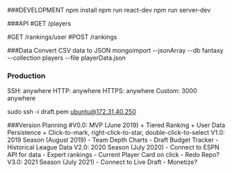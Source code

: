 ###DEVELOPMENT
npm install
npm run react-dev
npm run server-dev

###API
#GET
/players

#GET
/rankings/user
#POST
/rankings

###Data
Convert CSV data to JSON
mongoimport --jsonArray --db fantasy --collection players --file playerData.json

### Production
SSH: anywhere
HTTP: anywhere
HTTPS: anywhere
Custom: 3000 anywhere

sudo ssh -i draft.pem ubuntu@172.31.40.250

###Version Planning
 #V0.0: MVP (June 2019)
    + Tiered Ranking 
    + User Data Persistence
    + Click-to-mark, right-click-to-star, double-click-to-select
 V1.0: 2019 Season (August 2019)
    - Team Depth Charts
    - Draft Budget Tracker
    - Historical League Data
 V2.0: 2020 Season (July 2020) 
    - Connect to ESPN API for data
    - Expert rankings
    - Current Player Card on click
    - Redo Repo?
 V3.0: 2021 Season (July 2021)
    - Connect to Live Draft
    - Monetize?